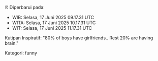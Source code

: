 ⏰ Diperbarui pada:
- WIB: Selasa, 17 Juni 2025 09.17.31 UTC
- WITA: Selasa, 17 Juni 2025 10.17.31 UTC
- WIT: Selasa, 17 Juni 2025 11.17.31 UTC

Kutipan Inspiratif:
"80% of boys have girlfriends.. Rest 20% are having brain."


Kategori: funny

